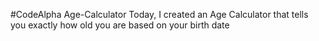 #CodeAlpha Age-Calculator
Today, I created an Age Calculator that tells you exactly how old you are based on your birth date
